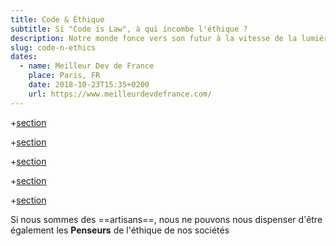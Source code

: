 ```yaml
---
title: Code & Éthique
subtitle: Si "Code is Law", à qui incombe l'éthique ?
description: Notre monde fonce vers son futur à la vitesse de la lumière, sans même se soucier précisément de ce futur. Tour des responsabilités des artisans développeurs en matière de vie privée, de données utilisateur, et d'influence sociétale.
slug: code-n-ethics
dates:
  - name: Meilleur Dev de France
    place: Paris, FR
    date: 2018-10-23T15:35+0200
    url: https://www.meilleurdevdefrance.com/
---
```


+[section](sections/fr/intro.md)

+[section](sections/fr/ethics.md)

+[section](sections/fr/homodeus.md)

+[section](sections/fr/makers.md)

+[section](sections/fr/code.md)

Si nous sommes des ==artisans==, nous ne pouvons nous dispenser d'être également les **Penseurs** de l'éthique de nos sociétés
<!--{p:.punchline}-->
<!--{section:.small}-->
